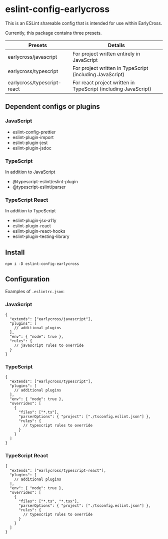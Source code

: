 # eslint-config-earlycross

This is an ESLint shareable config that is intended for use within EarlyCross.

Currently, this package contains three presets.

| Presets                     | Details                                                        |
| --------------------------- | -------------------------------------------------------------- |
| earlycross/javascript       | For project written entirely in JavaScript                     |
| earlycross/typescript       | For project written in TypeScript (including JavaScript)       |
| earlycross/typescript-react | For react project written in TypeScript (including JavaScript) |

## Dependent configs or plugins

### JavaScript

- eslint-config-prettier
- eslint-plugin-import
- eslint-plugin-jest
- eslint-plugin-jsdoc

### TypeScript

In addition to JavaScript

- @typescript-eslint/eslint-plugin
- @typescript-eslint/parser

### TypeScript React

In addition to TypeScript

- eslint-plugin-jsx-a11y
- eslint-plugin-react
- eslint-plugin-react-hooks
- eslint-plugin-testing-library

## Install

```
npm i -D eslint-config-earlycross
```

## Configuration

Examples of `.eslintrc.json`:

### JavaScript

```jsonc
{
  "extends": ["earlycross/javascript"],
  "plugins": [
    // additional plugins
  ],
  "env": { "node": true },
  "rules": {
    // javascript rules to override
  }
}
```

### TypeScript

```jsonc
{
  "extends": ["earlycross/typescript"],
  "plugins": [
    // additional plugins
  ],
  "env": { "node": true },
  "overrides": [
    {
      "files": ["*.ts"],
      "parserOptions": { "project": ["./tsconfig.eslint.json"] },
      "rules": {
        // typescript rules to override
      }
    }
  ]
}
```

### TypeScript React

```jsonc
{
  "extends": ["earlycross/typescript-react"],
  "plugins": [
    // additional plugins
  ],
  "env": { "node": true },
  "overrides": [
    {
      "files": ["*.ts", "*.tsx"],
      "parserOptions": { "project": ["./tsconfig.eslint.json"] },
      "rules": {
        // typescript rules to override
      }
    }
  ]
}
```
